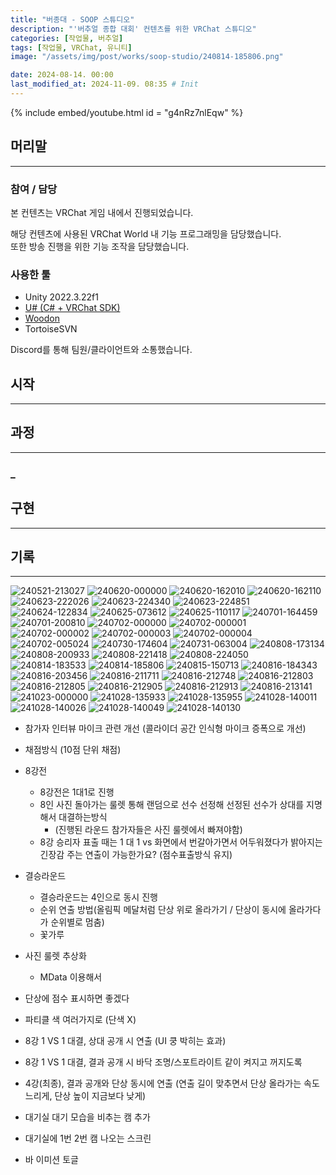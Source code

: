 ```yaml
---
title: "버종대 - SOOP 스튜디오"
description: "'버추얼 종합 대회' 컨텐츠를 위한 VRChat 스튜디오"
categories: [작업물, 버추얼]
tags: [작업물, VRChat, 유니티]
image: "/assets/img/post/works/soop-studio/240814-185806.png"

date: 2024-08-14. 00:00
last_modified_at: 2024-11-09. 08:35 # Init
---
```


{% include embed/youtube.html id = "g4nRz7nlEqw" %}

## 머리말

---

### 참여 / 담당

본 컨텐츠는 VRChat 게임 내에서 진행되었습니다.  

해당 컨텐츠에 사용된 VRChat World 내 기능 프로그래밍을 담당했습니다.  
또한 방송 진행을 위한 기능 조작을 담당했습니다.  

### 사용한 툴

- Unity 2022.3.22f1
- [U# (C# + VRChat SDK)](https://udonsharp.docs.vrchat.com/)
- [Woodon](https://github.com/wrchat/Woodon)
- TortoiseSVN

Discord를 통해 팀원/클라이언트와 소통했습니다.  

## 시작

---

## 과정

---

### _

## 구현

---

## 기록

---
![240521-213027](/assets/img/post/works/soop-studio/240521-213027.png)
![240620-000000](/assets/img/post/works/soop-studio/240620-000000.png)
![240620-162010](/assets/img/post/works/soop-studio/240620-162010.png)
![240620-162110](/assets/img/post/works/soop-studio/240620-162110.png)
![240623-222026](/assets/img/post/works/soop-studio/240623-222026.png)
![240623-224340](/assets/img/post/works/soop-studio/240623-224340.png)
![240623-224851](/assets/img/post/works/soop-studio/240623-224851.png)
![240624-122834](/assets/img/post/works/soop-studio/240624-122834.png)
![240625-073612](/assets/img/post/works/soop-studio/240625-073612.png)
![240625-110117](/assets/img/post/works/soop-studio/240625-110117.png)
![240701-164459](/assets/img/post/works/soop-studio/240701-164459.png)
![240701-200810](/assets/img/post/works/soop-studio/240701-200810.png)
![240702-000000](/assets/img/post/works/soop-studio/240702-000000.png)
![240702-000001](/assets/img/post/works/soop-studio/240702-000001.png)
![240702-000002](/assets/img/post/works/soop-studio/240702-000002.png)
![240702-000003](/assets/img/post/works/soop-studio/240702-000003.png)
![240702-000004](/assets/img/post/works/soop-studio/240702-000004.png)
![240702-005024](/assets/img/post/works/soop-studio/240702-005024.png)
![240730-174604](/assets/img/post/works/soop-studio/240730-174604.png)
![240731-063004](/assets/img/post/works/soop-studio/240731-063004.png)
![240808-173134](/assets/img/post/works/soop-studio/240808-173134.png)
![240808-200933](/assets/img/post/works/soop-studio/240808-200933.png)
![240808-221418](/assets/img/post/works/soop-studio/240808-221418.png)
![240808-224050](/assets/img/post/works/soop-studio/240808-224050.png)
![240814-183533](/assets/img/post/works/soop-studio/240814-183533.png)
![240814-185806](/assets/img/post/works/soop-studio/240814-185806.png)
![240815-150713](/assets/img/post/works/soop-studio/240815-150713.png)
![240816-184343](/assets/img/post/works/soop-studio/240816-184343.png)
![240816-203456](/assets/img/post/works/soop-studio/240816-203456.png)
![240816-211711](/assets/img/post/works/soop-studio/240816-211711.png)
![240816-212748](/assets/img/post/works/soop-studio/240816-212748.png)
![240816-212803](/assets/img/post/works/soop-studio/240816-212803.png)
![240816-212805](/assets/img/post/works/soop-studio/240816-212805.png)
![240816-212905](/assets/img/post/works/soop-studio/240816-212905.png)
![240816-212913](/assets/img/post/works/soop-studio/240816-212913.png)
![240816-213141](/assets/img/post/works/soop-studio/240816-213141.png)
![241023-000000](/assets/img/post/works/soop-studio/241023-000000.png)
![241028-135933](/assets/img/post/works/soop-studio/241028-135933.png)
![241028-135955](/assets/img/post/works/soop-studio/241028-135955.png)
![241028-140011](/assets/img/post/works/soop-studio/241028-140011.png)
![241028-140026](/assets/img/post/works/soop-studio/241028-140026.png)
![241028-140049](/assets/img/post/works/soop-studio/241028-140049.png)
![241028-140130](/assets/img/post/works/soop-studio/241028-140130.png)

- 참가자 인터뷰 마이크 관련 개선 (콜라이더 공간 인식형 마이크 증폭으로 개선)
- 채점방식 (10점 단위 채점)
- 8강전
  - 8강전은 1대1로 진행
  - 8인 사진 돌아가는 룰렛 통해 랜덤으로 선수 선정해 선정된 선수가 상대를 지명해서 대결하는방식
    - (진행된 라운드 참가자들은 사진 룰렛에서 빠져야함)
  - 8강 승리자 표출 때는 1 대 1 vs 화면에서 번갈아가면서 어두워졌다가 밝아지는 긴장감 주는 연출이 가능한가요? (점수표출방식 유지)
- 결승라운드
  - 결승라운드는 4인으로 동시 진행
  - 순위 연출 방법(올림픽 메달처럼 단상 위로 올라가기 / 단상이 동시에 올라가다가 순위별로 멈춤)
  - 꽃가루

- 사진 룰렛 추상화
  - MData 이용해서
- 단상에 점수 표시하면 좋겠다

- 파티클 색 여러가지로 (단색 X)
- 8강 1 VS 1 대결, 상대 공개 시 연출 (UI 쿵 박히는 효과)
- 8강 1 VS 1 대결, 결과 공개 시 바닥 조명/스포트라이트 같이 켜지고 꺼지도록
- 4강(최종), 결과 공개와 단상 동시에 연출 (연출 길이 맞추면서 단상 올라가는 속도 느리게, 단상 높이 지금보다 낮게)
- 대기실 대기 모습을 비추는 캠 추가
- 대기실에 1번 2번 캠 나오는 스크린

- 바 이미션 토글
